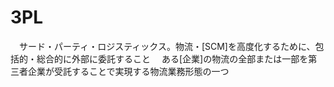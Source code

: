 # 3PL
　サード・パーティ・ロジスティックス。物流・[SCM]を高度化するために、包括的・総合的に外部に委託すること
　ある[企業]の物流の全部または一部を第三者企業が受託することで実現する物流業務形態の一つ
